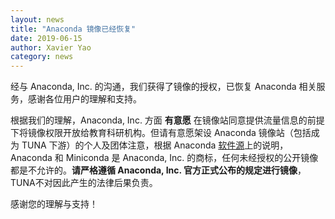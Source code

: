 ```yaml
---
layout: news
title: "Anaconda 镜像已经恢复"
date: 2019-06-15
author: Xavier Yao
category: news
---
```


经与 Anaconda, Inc. 的沟通，我们获得了镜像的授权，已恢复 Anaconda 相关服务，感谢各位用户的理解和支持。

根据我们的理解，Anaconda, Inc. 方面 **有意愿** 在镜像站同意提供流量信息的前提下将镜像权限开放给教育科研机构。但请有意愿架设 Anaconda 镜像站（包括成为 TUNA 下游）的个人及团体注意，根据 Anaconda [软件源](https://repo.continuum.io/pkgs/)上的说明，Anaconda 和 Miniconda 是 Anaconda, Inc. 的商标，任何未经授权的公开镜像都是不允许的。**请严格遵循 Anaconda, Inc. 官方正式公布的规定进行镜像**，TUNA不对因此产生的法律后果负责。

感谢您的理解与支持！
